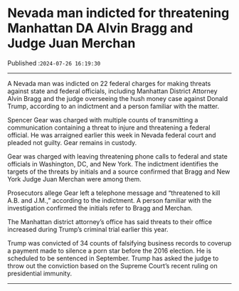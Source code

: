 # Nevada man indicted for threatening Manhattan DA Alvin Bragg and Judge Juan Merchan

Published :`2024-07-26 16:19:30`

---

A Nevada man was indicted on 22 federal charges for making threats against state and federal officials, including Manhattan District Attorney Alvin Bragg and the judge overseeing the hush money case against Donald Trump, according to an indictment and a person familiar with the matter.

Spencer Gear was charged with multiple counts of transmitting a communication containing a threat to injure and threatening a federal official. He was arraigned earlier this week in Nevada federal court and pleaded not guilty. Gear remains in custody.

Gear was charged with leaving threatening phone calls to federal and state officials in Washington, DC, and New York. The indictment identifies the targets of the threats by initials and a source confirmed that Bragg and New York Judge Juan Merchan were among them.

Prosecutors allege Gear left a telephone message and “threatened to kill A.B. and J.M.,” according to the indictment. A person familiar with the investigation confirmed the initials refer to Bragg and Merchan.

The Manhattan district attorney’s office has said threats to their office increased during Trump’s criminal trial earlier this year.

Trump was convicted of 34 counts of falsifying business records to coverup a payment made to silence a porn star before the 2016 election. He is scheduled to be sentenced in September. Trump has asked the judge to throw out the conviction based on the Supreme Court’s recent ruling on presidential immunity.

---

